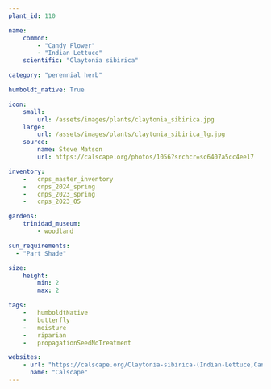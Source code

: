 ```yaml
---
plant_id: 110 

name: 
    common: 
        - "Candy Flower"  
        - "Indian Lettuce"  
    scientific: "Claytonia sibirica"  

category: "perennial herb"

humboldt_native: True

icon: 
    small: 
        url: /assets/images/plants/claytonia_sibirica.jpg 
    large: 
        url: /assets/images/plants/claytonia_sibirica_lg.jpg 
    source: 
        name: Steve Matson 
        url: https://calscape.org/photos/1056?srchcr=sc6407a5cc4ee17 

inventory: 
    -   cnps_master_inventory
    -   cnps_2024_spring
    -   cnps_2023_spring
    -   cnps_2023_05 

gardens:
    trinidad_museum:
        - woodland

sun_requirements:
  - "Part Shade"

size:
    height: 
        min: 2
        max: 2

tags:  
    -   humboldtNative
    -   butterfly
    -   moisture
    -   riparian
    -   propagationSeedNoTreatment

websites:
    - url: "https://calscape.org/Claytonia-sibirica-(Indian-Lettuce,Candy-Flower)"
      name: "Calscape"
---
```

